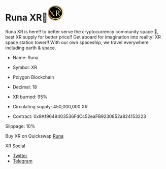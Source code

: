 # Runa XR🚀![XR](https://raw.githubusercontent.com/FlintFinancial/RunaXR/main/XRsquareT50.png) 

Runa XR is here!! to better serve the cryptocurrency community space 🚀, best XR supply for better price!! Get aboard for imagination into reality! XR space station tower!! With our own spaceship, we travel everywhere including earth & space.  

- Name: Runa
- Symbol: XR
- Polygon Blockchain
- Decimal: 18
- XR burned: 95%
- Circulating supply: 450,000,000 XR


- Contract:
0x9Af9649403536FdCc52eaFB9230852a824153223

Slippage:
10%

Buy XR on Quickswap [Runa](https://info.quickswap.exchange/#/token/0x9Af9649403536FdCc52eaFB9230852a824153223)

XR Social
- [Twitter](https://twitter.com/RunaXR_Club)
- [Telegram](https://t.me/XRcommunity)

